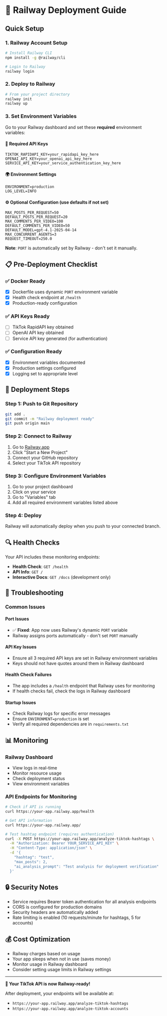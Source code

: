 # 🚂 Railway Deployment Guide

## Quick Setup

### 1. **Railway Account Setup**
```bash
# Install Railway CLI
npm install -g @railway/cli

# Login to Railway
railway login
```

### 2. **Deploy to Railway**
```bash
# From your project directory
railway init
railway up
```

### 3. **Set Environment Variables**
Go to your Railway dashboard and set these **required** environment variables:

#### **🔑 Required API Keys**
```
TIKTOK_RAPIDAPI_KEY=your_rapidapi_key_here
OPENAI_API_KEY=your_openai_api_key_here  
SERVICE_API_KEY=your_service_authentication_key_here
```

#### **🌍 Environment Settings**
```
ENVIRONMENT=production
LOG_LEVEL=INFO
```

#### **⚙️ Optional Configuration** (use defaults if not set)
```
MAX_POSTS_PER_REQUEST=50
DEFAULT_POSTS_PER_REQUEST=20
MAX_COMMENTS_PER_VIDEO=100
DEFAULT_COMMENTS_PER_VIDEO=50
DEFAULT_MODEL=gpt-4.1-2025-04-14
MAX_CONCURRENT_AGENTS=3
REQUEST_TIMEOUT=250.0
```

**Note**: `PORT` is automatically set by Railway - don't set it manually.

## 📋 Pre-Deployment Checklist

### ✅ **Docker Ready**
- [x] Dockerfile uses dynamic `PORT` environment variable
- [x] Health check endpoint at `/health`
- [x] Production-ready configuration

### ✅ **API Keys Ready**
- [ ] TikTok RapidAPI key obtained
- [ ] OpenAI API key obtained  
- [ ] Service API key generated (for authentication)

### ✅ **Configuration Ready**
- [x] Environment variables documented
- [x] Production settings configured
- [x] Logging set to appropriate level

## 🚀 Deployment Steps

### **Step 1: Push to Git Repository**
```bash
git add .
git commit -m "Railway deployment ready"
git push origin main
```

### **Step 2: Connect to Railway**
1. Go to [Railway.app](https://railway.app)
2. Click "Start a New Project"
3. Connect your GitHub repository
4. Select your TikTok API repository

### **Step 3: Configure Environment Variables**
1. Go to your project dashboard
2. Click on your service
3. Go to "Variables" tab
4. Add all required environment variables listed above

### **Step 4: Deploy**
Railway will automatically deploy when you push to your connected branch.

## 🔍 Health Checks

Your API includes these monitoring endpoints:

- **Health Check**: `GET /health`
- **API Info**: `GET /`
- **Interactive Docs**: `GET /docs` (development only)

## 🐛 Troubleshooting

### **Common Issues**

#### **Port Issues**
- ✅ **Fixed**: App now uses Railway's dynamic `PORT` variable
- Railway assigns ports automatically - don't set `PORT` manually

#### **API Key Issues**
- Ensure all 3 required API keys are set in Railway environment variables
- Keys should not have quotes around them in Railway dashboard

#### **Health Check Failures**
- The app includes a `/health` endpoint that Railway uses for monitoring
- If health checks fail, check the logs in Railway dashboard

#### **Startup Issues**
- Check Railway logs for specific error messages
- Ensure `ENVIRONMENT=production` is set
- Verify all required dependencies are in `requirements.txt`

## 📊 Monitoring

### **Railway Dashboard**
- View logs in real-time
- Monitor resource usage
- Check deployment status
- View environment variables

### **API Endpoints for Monitoring**
```bash
# Check if API is running
curl https://your-app.railway.app/health

# Get API information
curl https://your-app.railway.app/

# Test hashtag endpoint (requires authentication)
curl -X POST https://your-app.railway.app/analyze-tiktok-hashtags \
  -H "Authorization: Bearer YOUR_SERVICE_API_KEY" \
  -H "Content-Type: application/json" \
  -d '{
    "hashtag": "test",
    "max_posts": 2,
    "ai_analysis_prompt": "Test analysis for deployment verification"
  }'
```

## 🔒 Security Notes

- Service requires Bearer token authentication for all analysis endpoints
- CORS is configured for production domains
- Security headers are automatically added
- Rate limiting is enabled (10 requests/minute for hashtags, 5 for accounts)

## 💰 Cost Optimization

- Railway charges based on usage
- Your app sleeps when not in use (saves money)
- Monitor usage in Railway dashboard
- Consider setting usage limits in Railway settings

---

**🎉 Your TikTok API is now Railway-ready!**

After deployment, your endpoints will be available at:
- `https://your-app.railway.app/analyze-tiktok-hashtags`
- `https://your-app.railway.app/analyze-tiktok-accounts`
